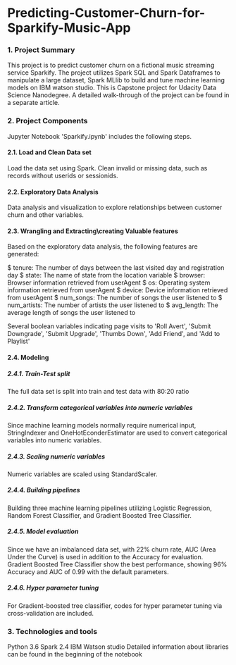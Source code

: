# Predicting-Customer-Churn-for-Sparkify-Music-App

### 1. Project Summary

This project is to predict customer churn on a fictional music streaming service Sparkify. The project utilizes Spark SQL and Spark Dataframes to manipulate a large dataset, Spark MLlib to build and tune machine learning models on IBM watson studio. This is Capstone project for Udacity Data Science Nanodegree. A detailed walk-through of the project can be found in a separate article.

### 2. Project Components

Jupyter Notebook 'Sparkify.ipynb' includes the following steps.

#### 2.1. Load and Clean Data set

Load the data set using Spark. Clean invalid or missing data, such as records without userids or sessionids.

#### 2.2. Exploratory Data Analysis

Data analysis and visualization to explore relationships between customer churn and other variables.

#### 2.3. Wrangling and Extracting\creating Valuable features

Based on the exploratory data analysis, the following features are generated:

$ tenure: The number of days between the last visited day and registration day
$ state: The name of state from the location variable
$ browser: Browser information retrieved from userAgent
$ os: Operating system information retrieved from userAgent
$ device: Device information retrieved from userAgent
$ num_songs: The number of songs the user listened to
$ num_artists: The number of artists the user listened to
$ avg_length: The average length of songs the user listened to

Several boolean variables indicating page visits to 'Roll Avert', 'Submit Downgrade', 'Submit Upgrade', 'Thumbs Down', 'Add Friend', and 'Add to Playlist'


#### 2.4. Modeling


##### 2.4.1. Train-Test split

The full data set is split into train and test data with 80:20 ratio


##### 2.4.2. Transform categorical variables into numeric variables

Since machine learning models normally require numerical input, StringIndexer and OneHotEconderEstimator are used to convert categorical variables into numeric variables.


##### 2.4.3. Scaling numeric variables

Numeric variables are scaled using StandardScaler.


##### 2.4.4. Building pipelines

Building three machine learning pipelines utilizing Logistic Regression, Random Forest Classifier, and Gradient Boosted Tree Classifier.


##### 2.4.5. Model evaluation

Since we have an imbalanced data set, with 22% churn rate, AUC (Area Under the Curve) is used in addition to the Accuracy for evaluation. Gradient Boosted Tree Classifier show the best performance, showing 96% Accuracy and AUC of 0.99 with the default parameters.


##### 2.4.6. Hyper parameter tuning

For Gradient-boosted tree classifier, codes for hyper parameter tuning via cross-validation are included.


### 3. Technologies and tools
Python 3.6
Spark 2.4
IBM Watson studio
Detailed information about libraries can be found in the beginning of the notebook
